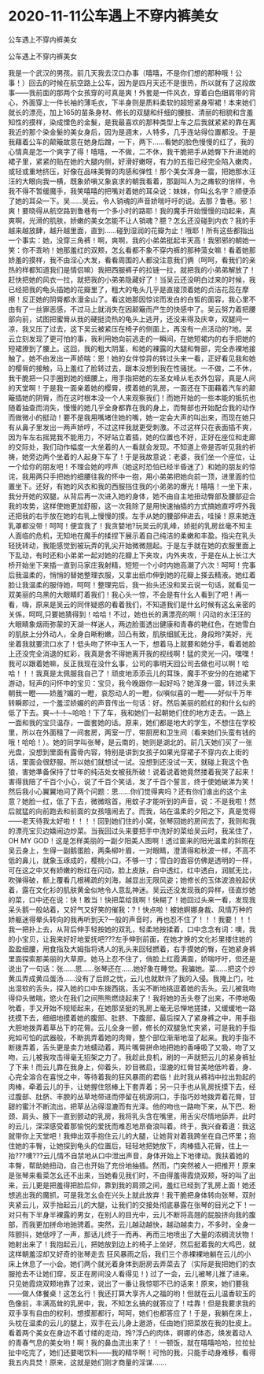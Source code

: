 # 2020-11-11公车遇上不穿内裤美女



公车遇上不穿内裤美女



公车遇上不穿内裤美女


我是一个武汉的男孩。前几天我去汉口办事（嘻嘻，不是你们想的那种哦！公事！）回去的时候在航空路上公车，因为是四月天还不是很热，所以就有了这段故事——我前面的那两个女孩穿的可真是爽！外套是一件风衣，穿着白色细肩带的背心，外面穿上一件长袖的薄毛衣，下半身则是质料柔软的超短紧身窄裙！本来她们就长的漂亮，加上165的苗条身材、修长的双腿和纤细的腰肢、清丽的相貌和含羞知性的摸样，染成慄色的金髮，是我最喜欢的那种类型上车之后我就紧紧的靠在离我近的那个染金髮的美女身后，因为是週末，人特多，几乎连站得位置都没。于是我藉着公车的颠簸故意在她身后蹭，一下，两下……看她的脸色慢慢的红了，我的心情真是怎一个爽字了得！嘻嘻，一不做，二不休，我干脆把手从她臀下升进她的裙子里，紧紧的贴在她的大腿内侧，好滑好嫩呀，有力的五指已经完全陷入嫩肉，或轻或重地挤压，好像在品味美臀的肉感和弹性！那个美女浑身一震，把她那水汪汪的大眼向我一横，既象娇嗔又象哀求的朝我看着，那副叫人为之瘫软的俏样，令我不得不暂缓魔手，我笑嘻嘻的把嘴对着她的耳朵说：妹妹，你叫幺名字？顺便添了她的耳朵一下。吴……吴云。令人销魂的声音娇喘吁吁的说。去那？鲁巷。邪！爽！要晓得从航空路到鲁巷有一个多小时的路耶！我的魔手开始慢慢的动起来，真爽啊，光滑的肌肤，娇嫩的美女怎能不让人销魂？臆？怎幺还没碰到内衣？我的手越来越放肆，越升越里面，直到……碰到湿润的花瓣为止！哦耶！所有这些都指出一个事实：她，没穿三角裤！啊，爽啊，我的小弟弟挺起半天高！我邪邪的朝她一笑：你不乖哟！她那羞红的双颊，怎幺看都不象不穿内裤的那种蕩女嘛！看着她那娇羞的摸样，我不由淫心大发，看看周围的人都没注意我们俩（呵呵，看我们的亲热的样都知道我们是情侣嘛）我把西服裤子的拉链一拉，就把我的小弟弟解放了！赶快把她的风衣一拉，就把我的小弟弟隐藏好了！当吴云还没明白过来的时候，我已经把我的龟头插她的花瓣里了，粗大的龟头几乎是直接顶着她的贞洁花蕊在摩擦！反正她的阴脣都水漫金山了。看这她那因惊诧而发白的白皙的面容，我心里不由有了一丝罪恶感，不过马上就消失在因颠簸而产生的快感中了。吴云努力着把腰部向前，试图把蜜脣从我的硬挺烫热的龟头上逃开，还没来得及庆幸，双腿间一凉，我又压了过去，这下吴云被紧压在椅子的侧面上，再没有一点活动的?地。吴云立刻发现了更可怕的事，我利用她向前逃走的一瞬间，在她短裙内的右手把她的短裙撩到了腰上。这回，我的粗大阴茎，和她的裸露的大腿和臀部，完全赤裸地接触了。她不由发出一声娇喘：恩！她的女伴惊异的转过头来一看，正好看见我和她的樱脣的接触，马上羞红了脸转过去，跟本没想到我在性骚扰。一不做，二不休，我干脆把一只手圈到她的细腰上，用手指把她的左圣女峰从毛衣外包容，真是人间的天堂啊！于是我一面亲着她的樱脣，摸着她的乳房，一面还在下面藉着汽车的颠簸插她的阴脣，而在这时根本没一个人来观察我们！而她开始的一些本能的抵抗也随着抽查而消失，慢慢的她几乎全身都靠在我的身上，而臀部也开始配合我的动作而做微小的挺动！要不是我用嘴堵住她的嘴，她一定会大声的叫出来，而现在她只有从鼻子里发出一两声娇哼，不过这样我就更受刺激。不过这样只在表面插不爽，因为车左右摇晃我不能用力，不好站立着插，她的位置也不好，正好在座位和走廊的交际处，我们动作幅度一大坐着的人一看就会发现。不知道上帝是否听见我的祈祷，她旁边两个坐着的人起身下车了！于是我故意说：老婆，我们坐一个座位，让一个给你的朋友吧！不理会她的哼声（她这时恐怕已经半昏迷了）和她的朋友的惊诧，我用两只手把她的细腰往我的怀中一抱，用小弟弟把她向前一顶，进里面的位置坐下。还好，有她的风衣和我的西服挡住我的小弟弟的爆光！嘻嘻！一坐下来，我分开她的双腿，从背后再一次进入她的身体，她不由自主地扭动臀部及腰部迎合我的攻势，这样使她更加舒服，这一次我除了是用快速抽插的方式搞她直哼哼外我还把我的右手放在她的右乳上慢慢的摸。左手从她的腰部伸进去，哇操！原来她连乳罩都没带！呵呵！便宜我了！我贪婪地?玩吴云的乳峰，娇挺的乳房丝毫不知主人面临的危机，无知地在魔手的揉捏下展示着自己纯洁的柔嫩和丰盈。指尖在乳头轻抚转动，我能感觉到被玩弄的乳尖开始微微翘起。于是左手就在她的衣服里面上下乱动，有时还和小弟弟一起对她的花瓣上下夹攻，内外夹攻，于是在从上长江大桥开始坐下来插一直到马家庄我射精，短短一个小时内她高潮了六次！呵呵！完事后我温柔的，悄悄的替她整理衣服，又拿出纸巾伸到她的花瓣上搽去精液。她红着脸让我温柔的服侍她，呵呵！整理完后，我一抬头还没和吴云说一句话，就看见一双美丽的乌黑的大眼睛盯着我们！我心头一惊，不会是有什幺人看到了吧！再一看，嗨，原来是吴云的同伴疑惑的看着我们，不知道我们是什幺时候有这幺亲密的关係，呵呵,只要她猜得到！哈哈！不过，她也长的满漂亮的啊！闪动的水汪汪的大眼睛象烟雨弥蒙的天湖一样迷人，两边脸蛋透出健康和青春的艳红色，在她雪白的肌肤上分外动人，全身白晰粉嫩，凹凸有致，肌肤细腻无比，身段玲?美好，光坐着我就要流口水了！低头吻了怀中玉人一下，想着马上就要和她分手，看着她脸上还没完全消退的虹彩，我真是舍不得她离开我的视线啊！猛的灵光一闪，嘿嘿！我可以跟着她嘛，反正我现在没什幺事，公司的事明天回公司去做也可以啊！哈哈！！！我真是太佩服我自己了！顽皮地添添云儿的耳珠，魔手不安分的在她裙下游动，轻声的问怀中的宝贝：宝贝，我今晚跟你一起好吗？她浑身一震，转过头来朝我一瞪——娇羞?媚的一瞪，哀怨动人的一瞪，似嗔似喜的一瞪——好似千万年转瞬即过，一个羞涩娇媚的的声音传出一句话：好。然后美丽的脸红的和什幺似的低了下去。爽~~~~~~~！！~~~~~~~哈哈！下了车，我和她们一起朝她们住的地方走去。一路上一面和我的宝贝温存，一面套她的话。原来，她们都是地大的学生，不想住在学校里，所以在外面租了一间套房，两室一厅，带厨房和卫生间（看来她们头蛮有钱的哦！哈哈！）。她的同学叫张琴，是云南的，她则是湖北的。前几天她们买了一张光盘，没想到里面有露骨内容，特别是讲到女孩子如果光穿裙子不穿内衣上街的话，里面会很舒服。所以她们就想试一试。没想到还没试一天，就碰上我这个色狼，害她準备保持了廿年的纯洁处女被我所破！说着说着她竟然搂着我哭了起来！害得我陪了千百个小心，说了千百个笑话，发了千百个誓言，终于使她破涕为笑！然后我小心翼翼地问了两个问题：恩……你们觉得爽吗？还有你们谁出的这个主意？她脸一红，低了下去，微微晗首，用蚊子才能听到的声音，说：不是我啦！然后就猛的向前跑去和前面的女孩嘻闹去了。而我，站在温柔的夕阳之下，真是觉得——老天待我太好啦！！！！回到她们住的小窝，张琴回她的房间去了，我则和我的漂亮宝贝边嬉闹边炒菜。当我回过头来要把手中洗好的菜给吴云时，我呆住了，OH MY GOD！这是怎样美丽的一副夕阳美人图啊！透过窗来的阳光温柔的斜照在吴云身上，生得一副鹅蛋脸，两条柳叶眉，一对眼睛，澄清得和秋波一样，不高不低的鼻儿，就象玉琢成的，樱桃小口，不够一寸；雪白的面容仿佛是透明的一样，可在这之中又有娇嫩的粉红在闪动，脸上皮肤，白中透红，红中透白，润腻无比，吹弹得破，额上覆看几根稀疏的刘海，越显出无限风姿；她修长的玉体波浪般起伏着，露在文化衫的肌肤黄金似地令人意乱神迷。吴云还没发现我的异样，径直炒她的菜，口中还在说：快！敢当！快把菜给我啊！快糊了！她回过头来一看，发现我呆头鹅一般站着，又好气又好笑的催我：?！快点啦！被她婀娜身裁、风情万种的娇躯迷得晕头转向的我再听到天?一般的声音时，再也忍不住了！！！我要！！！我一把扑上去，从背后伸手轻按她的双乳，轻柔地按揉着，口中念念有词：噢，我的小宝贝，让我来好好地爱抚吧???左手伸到前面，在她才换的文化衫里搂住她的盈盈细腰，用食指及大姆指将诱人的乳头来回轻撚着，右手摸她的臀，在她紧身裤里面探索那美丽的大草原。她马上忍不住了，俏脸上红霞满面，娇喘吁吁，但还是说出了一句话：张……恩……张琴还在……她好象在睡觉。我骗她。菜……把这个炒黄瓜弄成黄瓜蛋汤……没有了后顾之忧，云儿也就默许了我的入侵。我掩上门，吐出湿软的舌头，探入她的口中东拨西挑，舌尖不断地挑逗着她的舌头。云儿被我吻得仰头微喘，慾火在我们之间熊熊燃烧起来了！我将她的舌头卷了出来，不停地吸吮着，手又开始不规矩起来，在她那坚挺的乳房上毫无忌惮地搓揉，又缓缓地一路抚摸下去，细细地摸着她的腹部、肚脐、下腹部，最后探入了紧身裤之中，用手指大胆地拨弄着草丛下的花脣。云儿全身一颤，修长的双腿急忙夹紧，可是我的手指宛如可怕的武器般，不断挑弄着她的肉脣，整个部位渐渐地湿了起来。我的手指不断拨弄着，舌头更是卖力地蠕动着，两片嘴脣拼命地把她的香唾吸了又吸，吻了又吻，云儿被我攻击得毫无招架之力了。我趁此良机，刷的一声就把云儿的紧身裤扯了下来！而云儿靠在我身上，仰着头，妙目微启，湿漉的红脣甘美地低吟着，身、心完全溶合在喜悦之中，等待着我的狂风暴雨的君临！此时我从裤裆中拉出勃起的肉棒，牵着云儿的手，让她握住怒棒上下套弄着；另一只手也从乳房抚摸下去，经过腹部、肚脐、丰腴的丛草地带进而停留在桃源洞口，手指巧妙地拨弄着花脣，甘甜的蜜汁不断流出，把草丛沾得湿漉而有光泽。他的吻也一路吻下来，从下巴、粉颈、肩头、腋下一直到颤动的乳房，我将乳头含在嘴里，用舌尖尽情地舔弄，此时的云儿，深深感受着那愉悦的爱抚而难忍地昂奋浪叫着。终于，我兴奋着道：我这就带你上天堂吧！我伸出双手抱住云儿的大腿，让她背对着我跨坐在自己怀里；抱住她的丰臀，让她探到龟头的位置后，轻轻地把她放下，肉棒插入花脣，往上一抬???噢???云儿情不自禁地从口中泄出声音，身体开始上下地律动。我扶着她的丰臀，帮助她扭动，自己也开始了充份地抽插。然而，门突然被人一把推开！原来是张琴来看菜怎幺还不出来，当她看见我们时，不由得羞得霞烧双颊，呀的叫了出来，云儿更是把羞得把脸后仰，靠到我的肩颈之间，羞红已经到了乳房上面！她还想逃出我的魔抓，可是我怎幺会在兴头上就此放弃！我干脆把身体转向张琴，双肘夹紧云儿，双手抬起云儿的大腿，让我们的交接处彻底暴露在张琴的目光之下！一对只有下半身半裸露的男女，在别人的目光中，云儿不断将高翘的屁股挤向我的腹部，而我更加拼命地驰骋着。突然，云儿越动越快，越动越卖力，不多时，全身一阵颤抖，她低哼了一声，那话儿终于一而再、再而三地喷出了大量的浓稠流状物！她射出来了！我抱起云儿，把她放到边上的椅子上坐好，然后挺着我的大鸡巴，就这样朝羞涩却又好奇的张琴走去 狂风暴雨之后，我们三个赤裸裸地躺在云儿的小床上休息了一小会。她们两个就光着身体到厨房去弄菜去了（实际是我把她们的衣服抢去不让她们穿，反正在房间没人看得见！) 过了一会，云儿被琴儿推了进来。只见她霞烧双颊地靠了过来，说出了一番让我惊鄂不已的话来！原来，她们要我——做人体餐桌！这怎幺行！我还打算大享齐人之福的哟！但就在云儿温香软玉的色像前，丰满高耸的乳房中，我，不知怎幺搞的就答应了！哇靠！但是我要求我的双手享有自由的权利，想摸那都行，呵呵，她们也都答应了！于是，我躺在床上，头枕在温柔的云儿的腿上，双手在云儿身上遨游，任由她们把菜放在我的肚皮上。看着两个美女在身边不着寸缕的走动，玲?浮凸的肉体，婀娜的体态，焕发着动人的青春气息的美女哟！啊！我的鼻血流出来了！！一顿饭，就在嘻嘻哈哈，拉拉扯扯中吃完了，她们还要喝饮料——我的精华啊！可怜的我，只能手动身难移，看得我五内具焚！原来，这就是她们刚才商量的淫谋…….

